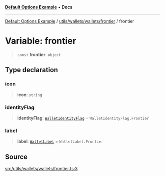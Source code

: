 [**Default Options Example**](../../../../../README.md) • **Docs**

***

[Default Options Example](../../../../../modules.md) / [utils/wallets/wallets/frontier](../README.md) / frontier

# Variable: frontier

> `const` **frontier**: `object`

## Type declaration

### icon

> **icon**: `string`

### identityFlag

> **identityFlag**: [`WalletIdentityFlag`](../../../types/enumerations/WalletIdentityFlag.md) = `WalletIdentityFlag.Frontier`

### label

> **label**: [`WalletLabel`](../../../types/enumerations/WalletLabel.md) = `WalletLabel.Frontier`

## Source

[src/utils/wallets/wallets/frontier.ts:3](https://github.com/bgd-labs/fe-shared/blob/022d31eeb7e61eeffe2ddf65992458f822122ffc/src/utils/wallets/wallets/frontier.ts#L3)
